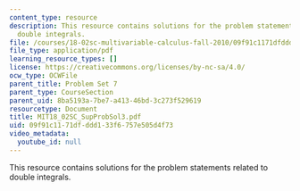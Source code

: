 ```yaml
---
content_type: resource
description: This resource contains solutions for the problem statements related to
  double integrals.
file: /courses/18-02sc-multivariable-calculus-fall-2010/09f91c1171dfddd133f6757e505d4f73_MIT18_02SC_SupProbSol3.pdf
file_type: application/pdf
learning_resource_types: []
license: https://creativecommons.org/licenses/by-nc-sa/4.0/
ocw_type: OCWFile
parent_title: Problem Set 7
parent_type: CourseSection
parent_uid: 8ba5193a-7be7-a413-46bd-3c273f529619
resourcetype: Document
title: MIT18_02SC_SupProbSol3.pdf
uid: 09f91c11-71df-ddd1-33f6-757e505d4f73
video_metadata:
  youtube_id: null
---
```

This resource contains solutions for the problem statements related to double integrals.